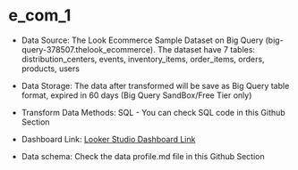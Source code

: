 # e_com_1


- Data Source: The Look Ecommerce Sample Dataset on Big Query (big-query-378507.thelook_ecommerce). The dataset have 7 tables: distribution_centers, events, inventory_items, order_items, orders, products, users

- Data Storage: The data after transformed will be save as Big Query table format, expired in 60 days (Big Query SandBox/Free Tier only)

- Transform Data Methods: SQL - You can check SQL code in this Github Section

- Dashboard Link: [Looker Studio Dashboard Link](https://lookerstudio.google.com/u/0/reporting/8e38a595-278b-4035-889a-4832a0015113/page/tEnnC)

- Data schema: Check the data profile.md file in this Github Section
